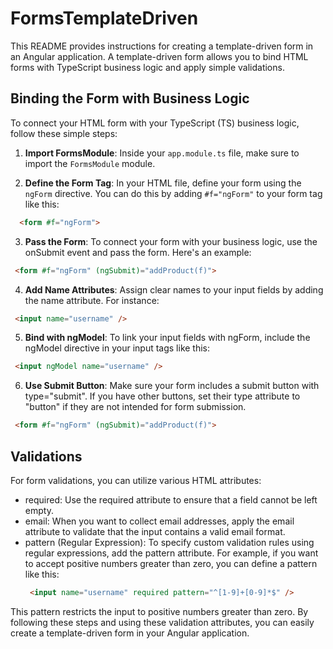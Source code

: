 # FormsTemplateDriven

This README provides instructions for creating a template-driven form in an Angular application. A template-driven form allows you to bind HTML forms with TypeScript business logic and apply simple validations.

## Binding the Form with Business Logic

To connect your HTML form with your TypeScript (TS) business logic, follow these simple steps:

1. **Import FormsModule**: Inside your `app.module.ts` file, make sure to import the `FormsModule` module.

2. **Define the Form Tag**: In your HTML file, define your form using the `ngForm` directive. You can do this by adding `#f="ngForm"` to your form tag like this:
```html
  <form #f="ngForm">
```
3. **Pass the Form**: To connect your form with your business logic, use the onSubmit event and pass the form. Here's an example:
  ```html
   <form #f="ngForm" (ngSubmit)="addProduct(f)">
   ```
4. **Add Name Attributes**: Assign clear names to your input fields by adding the name attribute. For instance:
  ```html
   <input name="username" />
   ```
5. **Bind with ngModel**: To link your input fields with ngForm, include the ngModel directive in your input tags like this:
  ```html
   <input ngModel name="username" />
   ```
6. **Use Submit Button**: Make sure your form includes a submit button with type="submit". If you have other buttons, set their type attribute to "button" if they are not intended for form submission.
  ```html
   <form #f="ngForm" (ngSubmit)="addProduct(f)">
   ```
## Validations
For form validations, you can utilize various HTML attributes:  
- required: Use the required attribute to ensure that a field cannot be left empty.
- email: When you want to collect email addresses, apply the email attribute to validate that the input contains a valid email format.
- pattern (Regular Expression): To specify custom validation rules using regular expressions, add the pattern attribute. For example, if you want to accept positive numbers greater than zero, you can define a pattern like this:
  ```html
   <input name="username" required pattern="^[1-9]+[0-9]*$" />
   ```
This pattern restricts the input to positive numbers greater than zero.
By following these steps and using these validation attributes, you can easily create a template-driven form in your Angular application.
